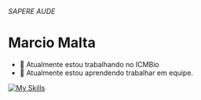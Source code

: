 *SAPERE AUDE*

# Marcio Malta

- 🔭 Atualmente estou trabalhando no ICMBio
- 🧰 Atualmente estou aprendendo trabalhar em equipe.

[![My Skills](https://skillicons.dev/icons?i=linux,postgres,mysql,docker,py,django,php,laravel,bootstrap,js,nodejs,git,gitlab,cpp,eclipse,java&perline=5)](https://skillicons.dev)
